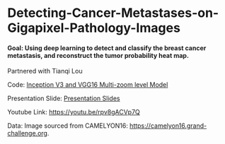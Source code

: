 # Detecting-Cancer-Metastases-on-Gigapixel-Pathology-Images
#### Goal: Using deep learning to detect and classify the breast cancer metastasis, and reconstruct the tumor probability heat map. 
 Partnered with Tianqi Lou
 
 Code: [Inception V3 and VGG16 Multi-zoom level Model](COMS4995_final_project.ipynb)
 
 Presentation Slide: [Presentation Slides](presentation.pdf)
 
 Youtube Link: https://youtu.be/rpv8gACVp7Q
 
 Data: Image sourced from CAMELYON16: https://camelyon16.grand-challenge.org. 
